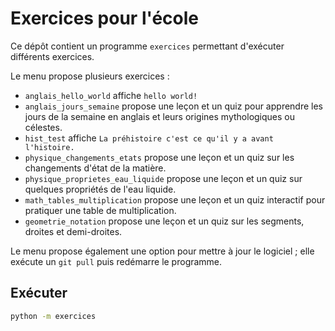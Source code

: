 # Exercices pour l'école

Ce dépôt contient un programme `exercices` permettant d'exécuter différents exercices.

Le menu propose plusieurs exercices :
- `anglais_hello_world` affiche `hello world!`
- `anglais_jours_semaine` propose une leçon et un quiz pour apprendre les jours de la semaine en anglais et leurs origines mythologiques ou célestes.
- `hist_test` affiche `La préhistoire c'est ce qu'il y a avant l'histoire.`
- `physique_changements_etats` propose une leçon et un quiz sur les changements d'état de la matière.
- `physique_proprietes_eau_liquide` propose une leçon et un quiz sur quelques propriétés de l'eau liquide.
- `math_tables_multiplication` propose une leçon et un quiz interactif pour pratiquer une table de multiplication.
- `geometrie_notation` propose une leçon et un quiz sur les segments, droites et demi-droites.

Le menu propose également une option pour mettre à jour le logiciel ; elle exécute un `git pull` puis redémarre le programme.

## Exécuter

```bash
python -m exercices
```
